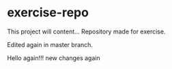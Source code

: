 # exercise-repo

This project will content... Repository made for exercise.

Edited again in master branch.

Hello again!!!
new changes
again


